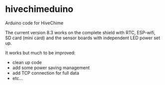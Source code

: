 # hivechimeduino
Arduino code for HiveChime

The current version 8.3 works on the complete shield with RTC, ESP-wifi, SD card (mini card) and the sensor boards with independent LED power set up.

It works but much to be improved:
- clean up code
- add some power saving management
- add TCP connection for full data
- etc...
